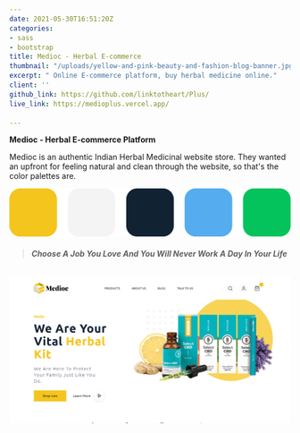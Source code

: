 ```yaml
---
date: 2021-05-30T16:51:20Z
categories:
- sass
- bootstrap
title: Medioc - Herbal E-commerce
thumbnail: "/uploads/yellow-and-pink-beauty-and-fashion-blog-banner.jpg"
excerpt: " Online E-commerce platform, buy herbal medicine online."
client: ''
github_link: https://github.com/linktotheart/Plus/
live_link: https://medioplus.vercel.app/

---
```

**Medioc - Herbal E-commerce Platform**

Medioc is an authentic Indian Herbal Medicinal website store. They wanted an upfront for feeling natural and clean through the website, so that's the color palettes are.

![](/uploads/cpladjbabsd.png)

> ###### **Choose A Job You Love And You Will Never Work A Day In Your Life**

![](/uploads/medioplus-vercel-app_.png)